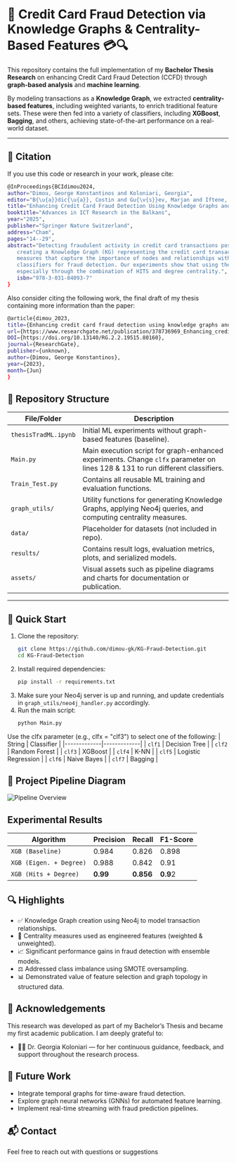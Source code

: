 # 🧠 Credit Card Fraud Detection via Knowledge Graphs & Centrality-Based Features 💳🔍

This repository contains the full implementation of my **Bachelor Thesis Research** on enhancing Credit Card Fraud Detection (CCFD) through **graph-based analysis** and **machine learning**.

By modeling transactions as a **Knowledge Graph**, we extracted **centrality-based features**, including weighted variants, to enrich traditional feature sets. These were then fed into a variety of classifiers, including **XGBoost**, **Bagging**, and others, achieving state-of-the-art performance on a real-world dataset.

---

## 📘 Citation
If you use this code or research in your work, please cite:
   ```bash
   @InProceedings{BCIdimou2024,
   author="Dimou, George Konstantinos and Koloniari, Georgia",
   editor="B{\u{a}}dic{\u{a}}, Costin and Gu{\v{s}}ev, Marjan and Iftene, Adrian and Ivanovi{\'{c}}, Mirjana and Manolopoulos, Yannis and Xinogalos, Stelios",
   title="Enhancing Credit Card Fraud Detection Using Knowledge Graphs and Centralities",
   booktitle="Advances in ICT Research in the Balkans",
   year="2025",
   publisher="Springer Nature Switzerland",
   address="Cham",
   pages="14--29",
   abstract="Detecting fraudulent activity in credit card transactions poses a serious challenge for financial institutions, which requires robust techniques that can accurately pinpoint fraudulent occurrences           while minimizing false positives. In this study, we introduce an innovative strategy to enhance Credit Card Fraud Detection (CCFD) by utilizing Knowledge Graphs and Centrality measures. We propose
      creating a Knowledge Graph (KG) representing the credit card transaction network so as to capture connections and correlations between the transactions, and analyzing the KG to evaluate centrality
      measures that capture the importance of nodes and relationships within the graph. These centrality measures are utilized to enhance the input features that are used to train Machine Learning
      classifiers for fraud detection. Our experiments show that using the enhanced features significantly improved classification performance, providing better identification of fraudulent transactions,
      especially through the combination of HITS and degree centrality.",
      isbn="978-3-031-84093-7"
   }
   ```

Also consider citing the following work, the final draft of my thesis containing more information than the paper:
   ```bash
   @article{dimou_2023,
   title={Enhancing credit card fraud detection using knowledge graphs and centralities: A comparative study of machine learning algorithms},
   url={https://www.researchgate.net/publication/378736969_Enhancing_credit_card_fraud_detection_using_knowledge_graphs_and_centralities_A_comparative_study_of_machine_learning_algorithms},
   DOI={https://doi.org/10.13140/RG.2.2.19515.80160},
   journal={ResearchGate},
   publisher={unknown},
   author={Dimou, George Konstantinos},
   year={2023},
   month={Jun}
   }
   ```

## 📂 Repository Structure

| File/Folder | Description |
|-------------|-------------|
| `thesisTradML.ipynb` | Initial ML experiments without graph-based features (baseline). |
| `Main.py` | Main execution script for graph-enhanced experiments. Change `clfx` parameter on lines 128 & 131 to run different classifiers. |
| `Train_Test.py` | Contains all reusable ML training and evaluation functions. |
| `graph_utils/` | Utility functions for generating Knowledge Graphs, applying Neo4j queries, and computing centrality measures. |
| `data/` | Placeholder for datasets (not included in repo). |
| `results/` | Contains result logs, evaluation metrics, plots, and serialized models. |
| `assets/` | Visual assets such as pipeline diagrams and charts for documentation or publication. |

---

## 🚀 Quick Start

1. Clone the repository:
   ```bash
   git clone https://github.com/dimou-gk/KG-Fraud-Detection.git
   cd KG-Fraud-Detection

2. Install required dependencies:
   ```bash
   pip install -r requirements.txt

3. Make sure your Neo4j server is up and running, and update credentials in `graph_utils/neo4j_handler.py` accordingly.
4. Run the main script:
   ```bash
   python Main.py
Use the clfx parameter (e.g., clfx = "clf3") to select one of the following:
| String | Classifier |
|-------------|-------------|
   | `clf1` | Decision Tree |
   | `clf2` | Random Forest |
   | `clf3` | XGBoost |
   | `clf4` | K-NN |
   | `clf5` | Logistic Regression |
   | `clf6` | Naive Bayes |
   | `clf7` | Bagging |


## 📸 Project Pipeline Diagram

![Pipeline Overview](assets/pipelineOverview.png)


## Experimental Results

| Algorithm | Precision | Recall | F1-Score |
|-------------|-------------|-------------|-------------|
| `XGB (Baseline)` | 0.984 | 0.826 | 0.898 |
| `XGB (Eigen. + Degree)` | 0.988 | 0.842 | 0.91 |
| `XGB (Hits + Degree)` | **0.99** | **0.856** | **0.9**2 |


## 🔍 Highlights

- ✅ Knowledge Graph creation using Neo4j to model transaction relationships.
- 🧠 Centrality measures used as engineered features (weighted & unweighted).
- 📈 Significant performance gains in fraud detection with ensemble models.
- ⚖️ Addressed class imbalance using SMOTE oversampling.
- 📊 Demonstrated value of feature selection and graph topology in structured data.


## 🙏 Acknowledgements

This research was developed as part of my Bachelor’s Thesis and became my first academic publication. I am deeply grateful to:
- 👩‍🏫 Dr. Georgia Koloniari — for her continuous guidance, feedback, and support throughout the research process.


## 🔭 Future Work

- Integrate temporal graphs for time-aware fraud detection.
- Explore graph neural networks (GNNs) for automated feature learning.
- Implement real-time streaming with fraud prediction pipelines.


## 📬 Contact
Feel free to reach out with questions or suggestions
